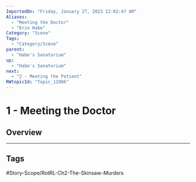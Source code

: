 ```yaml
---
ImportedOn: "Friday, January 27, 2023 12:02:47 AM"
Aliases:
  - "Meeting the Doctor"
  - "Erin Habe"
Category: "Scene"
Tags:
  - "Category/Scene"
parent:
  - "Habe's Sanatorium"
up:
  - "Habe's Sanatorium"
next:
  - "2 - Meeting the Patient"
RWtopicId: "Topic_12086"
---
```

# 1 - Meeting the Doctor
## Overview

---
## Tags
#Story-Scope/RotRL-Ch2-The-Skinsaw-Murders

